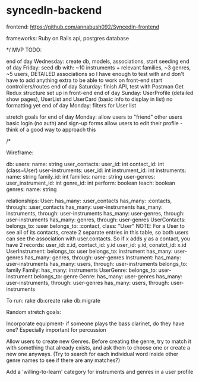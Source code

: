 # syncedIn-backend

frontend: https://github.com/annabush092/SyncedIn-frontend

frameworks: Ruby on Rails api, postgres database

*/
MVP
TODO:

end of day Wednesday: create db, models, associations, start seeding
end of day Friday:
  seed db with:
    ~10 instruments + relevant families,
    ~3 genres,
    ~5 users,
    DETAILED associations so I have enough to test with and don't have to add
      anything extra to be able to work on front-end
  start controllers/routes
end of day Saturday:
  finish API, test with Postman
  Get Redux structure set up in front-end
end of day Sunday:
  UserProfile (detailed show pages),
  UserList and UserCard (basic info to display in list)
  no formatting yet
end of day Monday:
  filters for User list

stretch goals for end of day Monday:
  allow users to "friend" other users
  basic login (no auth) and sign-up forms
  allow users to edit their profile - think of a good way to approach this

/*

Wireframe:

  db:
    users:
      name: string
    user_contacts:
      user_id: int
      contact_id: int (class=User)
    user-instruments:
      user_id: int
      instrument_id: int
    instruments:
      name: string
      family_id: int
    families:
      name: string
    user-genres:
      user_instrument_id: int
      genre_id: int
      perform: boolean
      teach: boolean
    genres:
      name: string

  relationships:
    User:
      has_many: :user_contacts
      has_many: :contacts, through: :user_contacts
      has_many: user-instruments
      has_many: instruments, through: user-instruments
      has_many: user-genres, through: user-instruments
      has_many: genres, through: user-genres
    UserContacts:
      belongs_to: :user
      belongs_to: :contact, class: "User"
      NOTE: For a User to see all of its contacts, create 2 separate
        entries in this table, so both users can see the association with
        user.contacts. So if x adds y as a contact, you have 2 records:
        user_id: x.id, contact_id: y.id
        user_id: y.id, conatct_id: x.id
    UserInstrument:
      belongs_to: user
      belongs_to: instrument
      has_many: user-genres
      has_many: genres, through: user-genres
    Instrument:
      has_many: user-instruments
      has_many: users, through: user-instruments
      belongs_to: family
    Family:
      has_many: instruments
    UserGenre:
      belongs_to: user-instrument
      belongs_to: genre
    Genre:
      has_many: user-genres
      has_many: user-instruments, through: user-genres
      has_many: users, through: user-instruments


To run:
rake db:create
rake db:migrate


Random stretch goals:

Incorporate equipment- if someone plays the bass clarinet, do they have one? Especially important for percussion

Allow users to create new Genres. Before creating the genre, try to match it with something that already exists, and ask them to choose one or create a new one anyways. (Try to search for each individual word inside other genre names to see if there are any matches?)

Add a 'willing-to-learn' category for instruments and genres in a user profile
